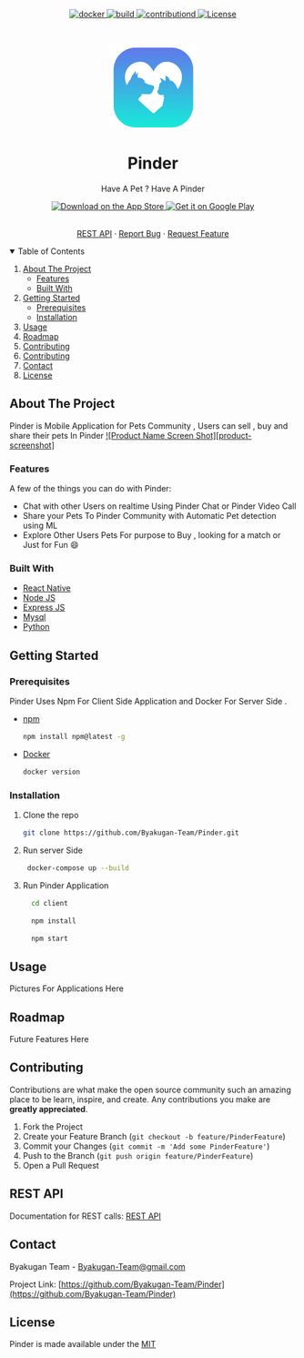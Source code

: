 
<p align="center">
<a href="https://github.com/Byakugan-Team/Pinder/">
    <img alt="docker" src="https://img.shields.io/badge/Docker-v19+-blue?style=for-the-badge">
  </a>
   <a href="https://github.com/Byakugan-Team/Pinder/">
    <img alt="build" src="https://img.shields.io/badge/build-passing-brightgreen?style=for-the-badge">
  </a>
  
  <a href="#Contributing">
    <img alt="contributiond" src="https://img.shields.io/badge/constributions-welcome-orange?style=for-the-badge">
  </a>
  <a href="https://github.com/Byakugan-Team/Pinder/blob/main/LICENSE">
    <img alt="License" src="https://img.shields.io/badge/Licence-MIT-blue?style=for-the-badge">
  </a>
</p>

<!-- PROJECT LOGO -->
<br />
<p align="center">
  <a href="https://github.com/Byakugan-Team/Pinder">
    <img src="logo.png" alt="Logo" width="150" height="150">
  </a>

  <h1 align="center" >Pinder</h1>

  <p align="center">
    Have A Pet ? Have A Pinder
    <br />
  </p>
  <p align="center">
  <a href="">
    <img alt="Download on the App Store" title="App Store" src="http://i.imgur.com/0n2zqHD.png" width="140">
  </a>

  <a href="">
    <img alt="Get it on Google Play" title="Google Play" src="http://i.imgur.com/mtGRPuM.png" width="140">
  </a>
</p>
<p align="center">
    <br />
    <a href="#REST-API">REST API</a>
    ·
    <a href="https://github.com/Byakugan-Team/Pinder/issues">Report Bug</a>
    ·
    <a href="https://github.com/Byakugan-Team/Pinder/issues">Request Feature</a>
  </p>
</p>




<details open="open">
  <summary>Table of Contents</summary>
  <ol>
    <li>
      <a href="#about-the-project">About The Project</a>
      <ul>
        <li><a href="#Features">Features</a></li>
        <li><a href="#built-with">Built With</a></li>
      </ul>
    </li>
    <li>
      <a href="#getting-started">Getting Started</a>
      <ul>
        <li><a href="#prerequisites">Prerequisites</a></li>
        <li><a href="#installation">Installation</a></li>
      </ul>
    </li>
    <li><a href="#usage">Usage</a></li>
    <li><a href="#roadmap">Roadmap</a></li>
    <li><a href="#contributing">Contributing</a></li>
    <li><a href="#REST-API">Contributing</a></li>
    <li><a href="#contact">Contact</a></li>
    <li><a href="#license">License</a></li>
  </ol>
</details>



<!-- ABOUT THE PROJECT -->
## About The Project
Pinder is Mobile Application for Pets Community , Users can sell , buy and share their pets In Pinder 
[![Product Name Screen Shot][product-screenshot]](https://example.com)


### Features
 A few of the things you can do with Pinder:
 
  * Chat with other Users on realtime Using Pinder Chat or Pinder Video Call
  * Share your Pets To Pinder Community with Automatic Pet detection using ML 
  * Explore Other Users Pets For purpose to Buy , looking for a match or Just for Fun 😄

### Built With

* [React Native](https://reactnative.dev)
* [Node JS](https://nodejs.org)
* [Express JS](https://expressjs.com)
* [Mysql](https://www.mysql.com)
* [Python](https://www.python.org)


## Getting Started

### Prerequisites

Pinder Uses Npm For Client Side Application and Docker For Server Side .
* [npm](https://nodejs.org/en/)
  ```sh
  npm install npm@latest -g
  ```
* [Docker](https://www.docker.com/products/docker-desktop)
  ```sh
  docker version
  ```
### Installation

1. Clone the repo
   ```sh
   git clone https://github.com/Byakugan-Team/Pinder.git
   ```
2. Run server Side
    ```sh
     docker-compose up --build
     ```

3. Run Pinder Application
    ```sh
      cd client
    ```

    ```sh
      npm install
    ```

    ```sh
      npm start
    ```



## Usage
Pictures For Applications Here





## Roadmap
Future Features Here




## Contributing

Contributions are what make the open source community such an amazing place to be learn, inspire, and create. Any contributions you make are **greatly appreciated**.

1. Fork the Project
2. Create your Feature Branch (`git checkout -b feature/PinderFeature`)
3. Commit your Changes (`git commit -m 'Add some PinderFeature'`)
4. Push to the Branch (`git push origin feature/PinderFeature`)
5. Open a Pull Request

## REST API
Documentation for REST calls: [REST API](./REST.md)

## Contact

Byakugan Team  - Byakugan-Team@gmail.com

Project Link: [https://github.com/Byakugan-Team/Pinder](https://github.com/Byakugan-Team/Pinder)


## License

Pinder is made available under the <a href="https://github.com/Byakugan-Team/Pinder/blob/main/LICENSE">MIT</a>


